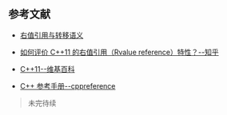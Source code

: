 
## 参考文献

- [右值引用与转移语义](https://www.ibm.com/developerworks/cn/aix/library/1307_lisl_c11/index.html)

- [如何评价 C++11 的右值引用（Rvalue reference）特性？--知乎](https://www.zhihu.com/question/22111546)

- [C++11--维基百科](https://zh.wikipedia.org/wiki/C%2B%2B11#%E5%9F%B7%E8%A1%8C%E7%B7%92%E6%94%AF%E6%8F%B4)

- [C++ 参考手册--cppreference](https://zh.cppreference.com/w/cpp/utility/functional/function)


>未完待续